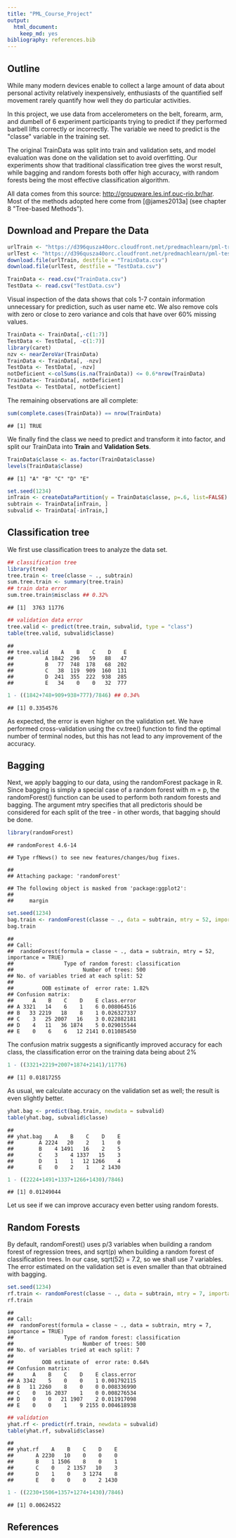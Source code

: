 ```yaml
---
title: "PML_Course_Project"
output: 
  html_document: 
    keep_md: yes
bibliography: references.bib
---
```


## Outline

While many modern devices enable to collect a large amount of data about personal activity relatively inexpensively, enthusiasts of the quantified self movement rarely quantify how well they do particular activities. 

In this project, we use data from accelerometers on the belt, forearm, arm, and dumbell of 6 experiment participants trying to predict if they performed barbell lifts correctly or incorrectly. The variable we need to predict is the "classe" variable in the training set. 

The original TrainData was split into train and validation sets, and model evaluation was done on the validation set to avoid overfitting. Our experiments show that traditional classification tree gives the worst result, while bagging and random forests both offer high accuracy, with random forests being the most effective classification algorithm.

All data comes from this source: <http://groupware.les.inf.puc-rio.br/har>. Most of the methods adopted here come from [@james2013a] (see chapter 8 "Tree-based Methods").

## Download and Prepare the Data

```r
urlTrain <- "https://d396qusza40orc.cloudfront.net/predmachlearn/pml-training.csv"
urlTest <- "https://d396qusza40orc.cloudfront.net/predmachlearn/pml-testing.csv"
download.file(urlTrain, destfile = "TrainData.csv")
download.file(urlTest, destfile = "TestData.csv")
```

```r
TrainData <- read.csv("TrainData.csv")
TestData <- read.csv("TestData.csv")
```
Visual inspection of the data shows that cols 1-7 contain information unnecessary for prediction, such as user name etc. We also remove cols with zero or close to zero variance and cols that have over 60% missing values.

```r
TrainData <- TrainData[,-c(1:7)]
TestData <- TestData[, -c(1:7)]
library(caret)
nzv <- nearZeroVar(TrainData)
TrainData <- TrainData[, -nzv]
TestData <- TestData[, -nzv]
notDeficient <-colSums(is.na(TrainData)) <= 0.6*nrow(TrainData)
TrainData<- TrainData[, notDeficient] 
TestData <- TestData[, notDeficient] 
```
The remaining observations are all complete:

```r
sum(complete.cases(TrainData)) == nrow(TrainData)
```

```
## [1] TRUE
```
We finally find the class we need to predict and transform it into factor, and split our TrainData into **Train** and **Validation Sets**.

```r
TrainData$classe <- as.factor(TrainData$classe)
levels(TrainData$classe)
```

```
## [1] "A" "B" "C" "D" "E"
```

```r
set.seed(1234)
inTrain <- createDataPartition(y = TrainData$classe, p=.6, list=FALSE)
subtrain <- TrainData[inTrain, ]
subvalid <- TrainData[-inTrain,]
```

## Classification tree
We first use classification trees to analyze the data set.

```r
## classification tree
library(tree)
tree.train <- tree(classe ~ ., subtrain)
sum.tree.train <- summary(tree.train)
## train data error
sum.tree.train$misclass ## 0.32%
```

```
## [1]  3763 11776
```

```r
## validation data error
tree.valid <- predict(tree.train, subvalid, type = "class")
table(tree.valid, subvalid$classe)
```

```
##           
## tree.valid    A    B    C    D    E
##          A 1842  296   59   88   47
##          B   77  748  178   68  202
##          C   38  119  909  160  131
##          D  241  355  222  938  285
##          E   34    0    0   32  777
```

```r
1 - ((1842+748+909+938+777)/7846) ## 0.34%
```

```
## [1] 0.3354576
```
As expected, the error is even higher on the validation set. We have performed cross-validation using the cv.tree() function to find the optimal number of terminal nodes, but this has not lead to any improvement of the accuracy.

## Bagging
Next, we apply bagging to our data, using the randomForest package in R. Since bagging is simply a special case of a random forest with m = p, the randomForest() function can be used to perform both random forests and bagging. The argument mtry specifies that all predictoris should be considered for each split of the tree - in other words, that bagging should be done.

```r
library(randomForest)
```

```
## randomForest 4.6-14
```

```
## Type rfNews() to see new features/changes/bug fixes.
```

```
## 
## Attaching package: 'randomForest'
```

```
## The following object is masked from 'package:ggplot2':
## 
##     margin
```

```r
set.seed(1234)
bag.train <- randomForest(classe ~ ., data = subtrain, mtry = 52, importance = TRUE)
bag.train
```

```
## 
## Call:
##  randomForest(formula = classe ~ ., data = subtrain, mtry = 52,      importance = TRUE) 
##                Type of random forest: classification
##                      Number of trees: 500
## No. of variables tried at each split: 52
## 
##         OOB estimate of  error rate: 1.82%
## Confusion matrix:
##      A    B    C    D    E class.error
## A 3321   14    6    1    6 0.008064516
## B   33 2219   18    8    1 0.026327337
## C    3   25 2007   16    3 0.022882181
## D    4   11   36 1874    5 0.029015544
## E    0    6    6   12 2141 0.011085450
```
The confusion matrix suggests a significantly improved accuracy for each class, the classification error on the training data being about 2%

```r
1 - ((3321+2219+2007+1874+2141)/11776)
```

```
## [1] 0.01817255
```
As usual, we calculate accuracy on the validation set as well; the result is even slightly better.

```r
yhat.bag <- predict(bag.train, newdata = subvalid)
table(yhat.bag, subvalid$classe)
```

```
##         
## yhat.bag    A    B    C    D    E
##        A 2224   20    2    1    0
##        B    4 1491   16    2    5
##        C    3    4 1337   15    3
##        D    1    1   12 1266    4
##        E    0    2    1    2 1430
```

```r
1 - ((2224+1491+1337+1266+1430)/7846) 
```

```
## [1] 0.01249044
```
Let us see if we can improve accuracy even better using random forests.

## Random Forests
By default, randomForest() uses p/3 variables when building a random forest of regression trees, and sqrt(p) when building a random forest of classification trees. In our case, sqrt(52) = 7.2, so we shall use 7 variables. The error estimated on the validation set is even smaller than that obtrained with bagging. 


```r
set.seed(1234)
rf.train <- randomForest(classe ~ ., data = subtrain, mtry = 7, importance = TRUE)
rf.train
```

```
## 
## Call:
##  randomForest(formula = classe ~ ., data = subtrain, mtry = 7,      importance = TRUE) 
##                Type of random forest: classification
##                      Number of trees: 500
## No. of variables tried at each split: 7
## 
##         OOB estimate of  error rate: 0.64%
## Confusion matrix:
##      A    B    C    D    E class.error
## A 3342    5    0    0    1 0.001792115
## B   11 2260    8    0    0 0.008336990
## C    0   16 2037    1    0 0.008276534
## D    0    0   21 1907    2 0.011917098
## E    0    0    1    9 2155 0.004618938
```

```r
## validation
yhat.rf <- predict(rf.train, newdata = subvalid)
table(yhat.rf, subvalid$classe)
```

```
##        
## yhat.rf    A    B    C    D    E
##       A 2230   10    0    0    0
##       B    1 1506    8    0    1
##       C    0    2 1357   10    3
##       D    1    0    3 1274    8
##       E    0    0    0    2 1430
```

```r
1 - ((2230+1506+1357+1274+1430)/7846)
```

```
## [1] 0.00624522
```

## References
